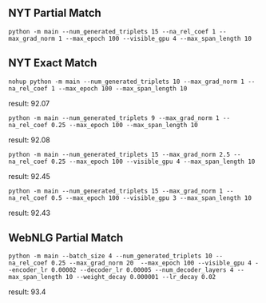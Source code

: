 ## NYT Partial Match
```shell
python -m main --num_generated_triplets 15 --na_rel_coef 1 --max_grad_norm 1 --max_epoch 100 --visible_gpu 4 --max_span_length 10
```

## NYT Exact Match
```shell
nohup python -m main --num_generated_triplets 10 --max_grad_norm 1 --na_rel_coef 1 --max_epoch 100 --max_span_length 10
```
result: 92.07

```shell
python -m main --num_generated_triplets 9 --max_grad_norm 1 --na_rel_coef 0.25 --max_epoch 100 --max_span_length 10
```

result: 92.08

```shell
python -m main --num_generated_triplets 15 --max_grad_norm 2.5 --na_rel_coef 0.25 --max_epoch 100 --visible_gpu 4 --max_span_length 10
```
result: 92.45
```shell
python -m main --num_generated_triplets 15 --max_grad_norm 1 --na_rel_coef 0.5 --max_epoch 100 --visible_gpu 3 --max_span_length 10
```
result: 92.43
## WebNLG Partial Match
```shell
python -m main --batch_size 4 --num_generated_triplets 10 --na_rel_coef 0.25 --max_grad_norm 20  --max_epoch 100 --visible_gpu 4 --encoder_lr 0.00002 --decoder_lr 0.00005 --num_decoder_layers 4 --max_span_length 10 --weight_decay 0.000001 --lr_decay 0.02
```

result: 93.4